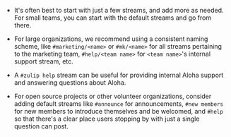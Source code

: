 * It's often best to start with just a few streams, and add more as
  needed. For small teams, you can start with the default streams and
  go from there.

* For large organizations, we recommend using a consistent naming
  scheme, like `#marketing/<name>` or `#mk/<name>` for all streams
  pertaining to the marketing team, `#help/<team name>` for
  `<team name>`'s internal support stream, etc.

* A `#zulip help` stream can be useful for providing internal Aloha
  support and answering questions about Aloha.

* For open source projects or other volunteer organizations, consider
  adding default streams like `#announce` for announcements, `#new
  members` for new members to introduce themselves and be welcomed,
  and `#help` so that there's a clear place users stopping by with
  just a single question can post.
